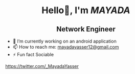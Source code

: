 # <div align="center">Hello👋, I'm ***MAYADA***</div>
 
## <div align="center">Network Engineer</div>

- 🔭 I’m currently working on an android application
- 📫 How to reach me: mayadayasser12@gmail.com
- ⚡ Fun fact Sociable
<!--
**mayadayasserr/mayadayasserr** is a ✨ _special_ ✨ repository because its `README.md` (this file) appears on your GitHub profile.
Here are some ideas to get you started:
-->
https://twitter.com/_MayadaYasser
